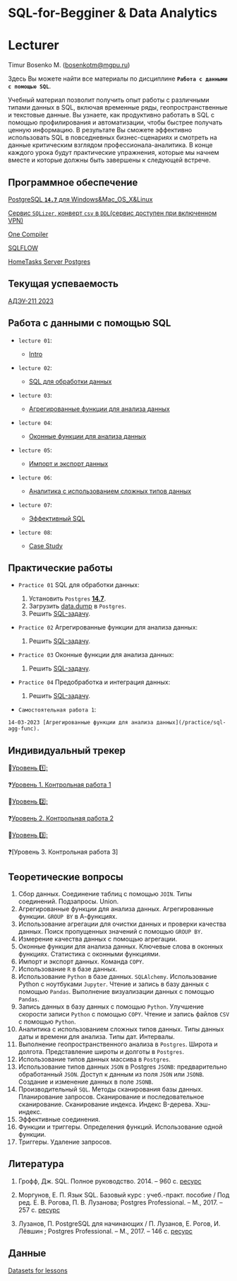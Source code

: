 # SQL-for-Begginer & Data Analytics

# Lecturer
Timur Bosenko M. (bosenkotm@mgpu.ru)

Здесь Вы можете найти все материалы по дисциплине **`Работа с данными с помощью SQL`**. 

Учебный материал позволит получить опыт работы с различными типами данных в SQL, включая временные ряды, геопространственные и текстовые данные.  Вы узнаете, как продуктивно работать в SQL с помощью профилирования и автоматизации, чтобы быстрее получать ценную информацию. В результате Вы сможете эффективно использовать SQL в повседневных бизнес-сценариях и смотреть на данные критическим взглядом профессионала-аналитика.
В конце каждого урока будут практические упражнения, которые мы начнем вместе и которые должны быть завершены к следующей встрече. 

## Программное обеспечение 

[PostgreSQL **`14.7`** для Windows&Mac_OS_X&Linux](https://www.enterprisedb.com/downloads/postgres-postgresql-downloads)

[Сервис `SQLizer`, конверт `csv` в `DDL`(сервис доступен при включенном VPN)](https://sqlizer.io/#/)

[One Compiler](https://onecompiler.com/postgresql/)

[SQLFLOW](https://sqlflow.gudusoft.com/#/)

[HomeTasks Server Postgres](http://95.131.149.21:5454/pgadmin4)

## Текущая успеваемость

 [АДЭУ-211 2023](https://docs.google.com/spreadsheets/d/1bD-10KGmt89iC2JyTH8a5Vc-af2vqMOjycchD7ASej0/edit?usp=sharing)

## Работа с данными с помощью SQL

- `lecture 01`:
    -  [Intro]()

- `lecture 02`:
    -  [SQL для обработки данных]()

- `lecture 03`:
    -  [Агрегированные функции для анализа данных]()

- `lecture 04`:
    -  [Оконные функции для анализа данных]()
  
- `lecture 05`:
    -  [Импорт и экспорт данных]()

- `lecture 06`:
    -  [Аналитика с использованием сложных типов данных]()

- `lecture 07`:
    -  [Эффективный SQL]()

- `lecture 08`:
    -  [Case Study]()

## Практические работы

  - `Practice 01` SQL для обработки данных:

     1. Установить `Postgres` [**14.7**](https://www.enterprisedb.com/downloads/postgres-postgresql-downloads).
     2. Загрузить [data.dump](https://disk.yandex.ru/d/p3ga3WZpmAw8-Q)  в `Postgres`.
     3. Решить [SQL-задачу](/practice/pr-1.pdf). 
  
   - `Practice 02` Агрегированные функции для анализа данных:
  
     1. Решить [SQL-задачу](/practice/pr-2.pdf). 
   
   - `Practice 03` Оконные функции для анализа данных:
  
     1. Решить [SQL-задачу](/practice/pr-3.pdf).
    
   - `Practice 04` Предобработка и интеграция данных:
  
     1. Решить [SQL-задачу](/practice/pr-4.pdf).
  
   - `Самостоятельная работа 1`:
  
    14-03-2023 [Агрегированные функции для анализа данных](/practice/sql-agg-func).


## Индивидуальный трекер

📗[Уровень 1️⃣:](/Module1/README.md)

❓[Уровень 1. Контрольная работа 1](/Module1/PracticeModule1/README.md)

📗[Уровень 2️⃣:](/Module2/README.md)

❓[Уровень 2. Контрольная работа 2](/main/Module2/PracticeModule2/README.md)

📗[Уровень 3️⃣:]()

❓[Уровень 3. Контрольная работа 3]

## Теоретические вопросы

1. Сбор данных. Соединение таблиц с помощью `JOIN`. Типы соединений. Подзапросы. Union.
2. Агрегированные функции для анализа данных. Агрегированные функции. `GROUP BY` в А-функциях.
4. Использование агрегации для очистки данных и проверки качества данных. Поиск пропущенных значений с помощью `GROUP BY`.
5. Измерение качества данных с помощью агрегации.
6. Оконные функции для анализа данных. Ключевые слова в оконных функциях. Статистика с оконными функциями. 
7. Импорт и экспорт данных. Команда `COPY`.
8. Использование `R` в базе данных.
9. Использование `Python` в базе данных. `SQLAlchemy`. Использование Python с ноутбуками `Jupyter`. Чтение и запись в базу данных с помощью `Pandas`. Выполнение визуализации данных с помощью `Pandas`.
10. Запись данных в базу данных с помощью `Python`. Улучшение скорости записи `Python` с помощью `COPY`. Чтение и запись файлов `CSV` с помощью `Python`.
11. Аналитика с использованием сложных типов данных. Типы данных даты и времени для анализа. Типы дат. Интервалы.
12. Выполнение геопространственного анализа в `Postgres`. Широта и долгота. Представление широты и долготы в `Postgres`.
13. Использование типов данных массива в `Postgres`.
14. Использование типов данных `JSON` в Postgres `JSONB`: предварительно обработанный `JSON`. Доступ к данным из поля `JSON` или `JSONB`. Создание и изменение данных в поле `JSONB`.
15. Производительный `SQL`. Методы сканирования базы данных. Планирование запросов. Сканирование и последовательное сканирование. Сканирование индекса. Индекс B-дерева. Хэш-индекс.
16. Эффективные соединения.
17. Функции и триггеры. Определения функций. Использование одной функции.
18. Триггеры. Удаление запросов.

## Литература
1. Грофф, Дж. SQL. Полное руководство. 2014. – 960 c. [ресурс](https://disk.yandex.ru/i/-NmQh9Z3kktBWQ) 

2. Моргунов, Е. П. Язык SQL. Базовый курс : учеб.-практ. пособие / Под ред. Е. В. Рогова, П. В. Лузанова; Postgres Professional. – М., 2017. – 257 с. [ресурс](https://postgrespro.ru/education/books/sqlprimer) 
 
3. Лузанов, П. PostgreSQL для начинающих / П. Лузанов, Е. Рогов, И. Лёвшин ; Postgres Professional. – М., 2017. – 146 с. [ресурс](https://postgrespro.ru/media/2018/01/10/introbook_v4.pdf)
    
## Данные 

[Datasets for lessons](https://disk.yandex.ru/d/p3ga3WZpmAw8-Q)
